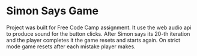 # Simon Says Game
Project was built for Free Code Camp assignment. It use the web audio api to produce sound for the button clicks. After Simon says its 20-th iteration and the player completes it the game resets and starts again. On strict mode game resets after each mistake player makes.
